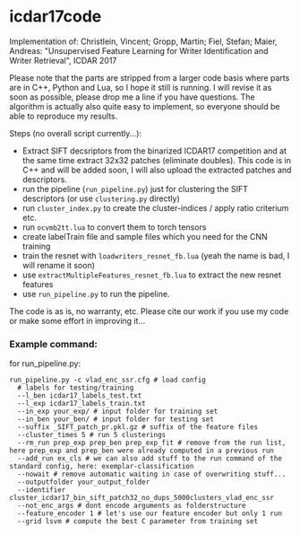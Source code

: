 # icdar17code
Implementation of: 
Christlein, Vincent; Gropp, Martin; Fiel, Stefan; Maier, Andreas: "Unsupervised Feature Learning for Writer Identification and Writer Retrieval", ICDAR 2017

Please note that the parts are stripped from a larger code basis where parts are in C++, Python and Lua, so I hope it still is running. 
I will revise it as soon as possible, please drop me a line if you have questions.
The algorithm is actually also quite easy to implement, so everyone should be able to reproduce my results. 

Steps (no overall script currently...): 
- Extract SIFT decsriptors from the binarized ICDAR17 competition and at the same time extract 32x32 patches (eliminate doubles). 
	This code is in C++ and will be added soon, I will also upload the extracted patches and descriptors. 
- run the pipeline (`run_pipeline.py`) just for clustering the SIFT descriptors (or use `clustering.py` directly) 
- run `cluster_index.py` to create the cluster-indices / apply ratio criterium etc.
- run `ocvmb2tt.lua` to convert them to torch tensors
- create labelTrain file and sample files which you need for the CNN training
- train the resnet with `loadwriters_resnet_fb.lua` (yeah the name is bad, I will rename it soon)
- use `extractMultipleFeatures_resnet_fb.lua` to extract the new resnet features 
- use `run_pipeline.py` to run the pipeline. 

The code is as is, no warranty, etc. Please cite our work if you use my code or make some effort in improving it...

### Example command:
for run_pipeline.py:
```
run_pipeline.py -c vlad_enc_ssr.cfg # load config
  # labels for testing/training
  --l_ben icdar17_labels_test.txt  
  --l_exp icdar17_labels_train.txt 
  --in_exp your_exp/ # input folder for training set
  --in_ben your_ben/ # input folder for testing set
  --suffix _SIFT_patch_pr.pkl.gz # suffix of the feature files 
  --cluster_times 5 # run 5 clusterings
  --rm_run prep_exp prep_ben prep_exp_fit # remove from the run list, here prep_exp and prep_ben were already computed in a previous run
  --add_run ex_cls # we can also add stuff to the run command of the standard config, here: exemplar-classification 
  --nowait # remove automatic waiting in case of overwriting stuff...
  --outputfolder your_output_folder 
  --identifier cluster_icdar17_bin_sift_patch32_no_dups_5000clusters_vlad_enc_ssr 
  --not_enc_args # dont encode arguments as folderstructure
  --feature_encoder 1 # let's use our feature encoder but only 1 run 
  --grid lsvm # compute the best C parameter from training set
```
